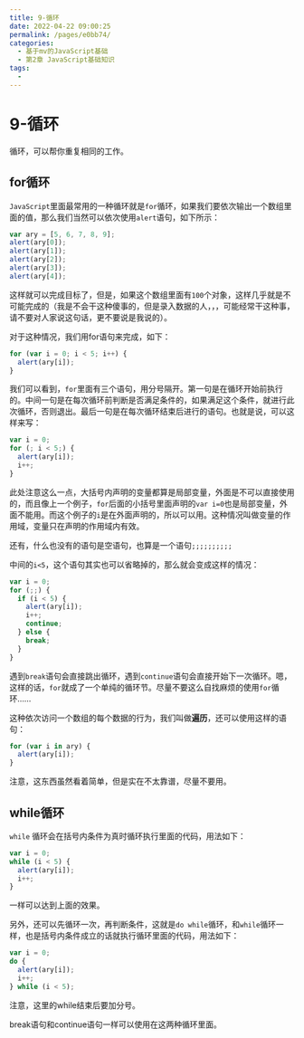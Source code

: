 ```yaml
---
title: 9-循环
date: 2022-04-22 09:00:25
permalink: /pages/e0bb74/
categories:
  - 基于mv的JavaScript基础
  - 第2章 JavaScript基础知识
tags:
  - 
---
```

# 9-循环
循环，可以帮你重复相同的工作。




## for循环
```JavaScript```里面最常用的一种循环就是```for```循环，如果我们要依次输出一个数组里面的值，那么我们当然可以依次使用```alert```语句，如下所示：
``` js
var ary = [5, 6, 7, 8, 9];
alert(ary[0]);
alert(ary[1]);
alert(ary[2]);
alert(ary[3]);
alert(ary[4]);
```

这样就可以完成目标了，但是，如果这个数组里面有```100```个对象，这样几乎就是不可能完成的（我是不会干这种傻事的，但是录入数据的人，，，可能经常干这种事，请不要对人家说这句话，更不要说是我说的）。

对于这种情况，我们用for语句来完成，如下：
``` js
for (var i = 0; i < 5; i++) {
  alert(ary[i]);
}
```

我们可以看到，```for```里面有三个语句，用分号隔开。第一句是在循环开始前执行的。中间一句是在每次循环前判断是否满足条件的，如果满足这个条件，就进行此次循环，否则退出。最后一句是在每次循环结束后进行的语句。也就是说，可以这样来写：

``` js
var i = 0;
for (; i < 5;) {
  alert(ary[i]);
  i++;
}
```

此处注意这么一点，大括号内声明的变量都算是局部变量，外面是不可以直接使用的，而且像上一个例子，```for```后面的小括号里面声明的```var i=0```也是局部变量，外面不能用。而这个例子的```i```是在外面声明的，所以可以用。这种情况叫做变量的作用域，变量只在声明的作用域内有效。

还有，什么也没有的语句是空语句，也算是一个语句```;;;;;;;;;;```

中间的```i<5```，这个语句其实也可以省略掉的，那么就会变成这样的情况：

```js
var i = 0;
for (;;) {
  if (i < 5) {
    alert(ary[i]);
    i++;
    continue;
  } else {
    break;
  }
}
```

遇到```break```语句会直接跳出循环，遇到```continue```语句会直接开始下一次循环。嗯，这样的话，```for```就成了一个单纯的循环节。尽量不要这么自找麻烦的使用```for```循环……

这种依次访问一个数组的每个数据的行为，我们叫做**遍历**，还可以使用这样的语句：

```js
for (var i in ary) {
  alert(ary[i]);
}
```

注意，这东西虽然看着简单，但是实在不太靠谱，尽量不要用。










## while循环
```while``` 循环会在括号内条件为真时循环执行里面的代码，用法如下：

```js
var i = 0;
while (i < 5) {
  alert(ary[i]);
  i++;
}
```

一样可以达到上面的效果。

另外，还可以先循环一次，再判断条件，这就是```do while```循环，和```while```循环一样，也是括号内条件成立的话就执行循环里面的代码，用法如下：

```js
var i = 0;
do {
  alert(ary[i]);
  i++;
} while (i < 5);
```

注意，这里的while结束后要加分号。

break语句和continue语句一样可以使用在这两种循环里面。
